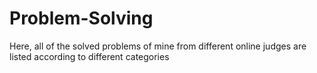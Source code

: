 # Problem-Solving
Here, all of the solved problems of mine from different online judges are listed according to different categories
